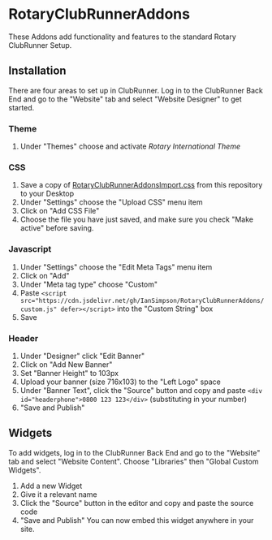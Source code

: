 # RotaryClubRunnerAddons
These Addons add functionality and features to the standard Rotary ClubRunner Setup.

## Installation
There are four areas to set up in ClubRunner. Log in to the ClubRunner Back End and go to the "Website" tab and select "Website Designer" to get started.

### Theme
 1. Under "Themes" choose and activate *Rotary International Theme*

### CSS
 1. Save a copy of [RotaryClubRunnerAddonsImport.css](https://raw.githubusercontent.com/IanSimpson/RotaryClubRunnerAddons/master/RotaryClubRunnerAddonsImport.css) from this repository to your Desktop
 2. Under "Settings" choose the "Upload CSS" menu item
 3. Click on "Add CSS File"
 4. Choose the file you have just saved, and make sure you check "Make active" before saving.

### Javascript
 1. Under "Settings" choose the "Edit Meta Tags" menu item
 2. Click on "Add"
 3. Under "Meta tag type" choose "Custom"
 4. Paste `<script src="https://cdn.jsdelivr.net/gh/IanSimpson/RotaryClubRunnerAddons/custom.js" defer></script>` into the "Custom String" box
 5. Save

### Header
 1. Under "Designer" click "Edit Banner"
 2. Click on "Add New Banner"
 3. Set "Banner Height" to 103px
 4. Upload your banner (size 716x103) to the "Left Logo" space
 5. Under "Banner Text", click the "Source" button and copy and paste `<div id="headerphone">0800 123 123</div>` (substituting in your number)
 6. "Save and Publish"

## Widgets
To add widgets, log in to the ClubRunner Back End and go to the "Website" tab and select "Website Content". Choose "Libraries" then "Global Custom Widgets".

 1. Add a new Widget
 2. Give it a relevant name
 3. Click the "Source" button in the editor and copy and paste the source code
 4. "Save and Publish"
You can now embed this widget anywhere in your site.
